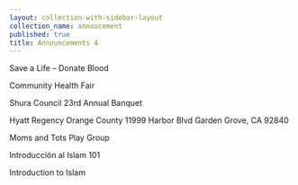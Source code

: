 ```yaml
---
layout: collection-with-sidebar-layout
collection_name: annoucement
published: true
title: Announcements 4
---
```


Save a Life – Donate Blood

Community Health Fair

Shura Council 23rd Annual Banquet

Hyatt Regency Orange County 11999 Harbor Blvd Garden Grove, CA 92840

Moms and Tots Play Group

Introducción al Islam 101

Introduction to Islam
